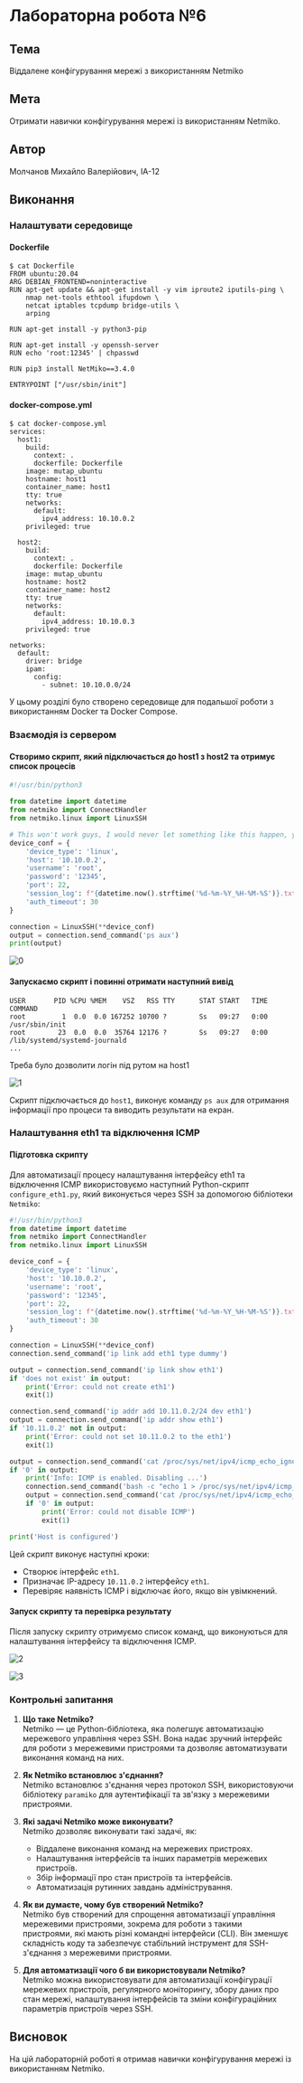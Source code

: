 # Лабораторна робота №6

## Тема

Віддалене конфігурування мережі з використанням Netmiko

## Мета

Отримати навички конфігурування мережі із використанням Netmiko.

## Автор

Молчанов Михайло Валерійович, ІА-12

## Виконання

### Налаштувати середовище

#### Dockerfile

```plaintext
$ cat Dockerfile
FROM ubuntu:20.04
ARG DEBIAN_FRONTEND=noninteractive
RUN apt-get update && apt-get install -y vim iproute2 iputils-ping \
    nmap net-tools ethtool ifupdown \
    netcat iptables tcpdump bridge-utils \
    arping

RUN apt-get install -y python3-pip

RUN apt-get install -y openssh-server
RUN echo 'root:12345' | chpasswd

RUN pip3 install NetMiko==3.4.0

ENTRYPOINT ["/usr/sbin/init"]
```

#### docker-compose.yml

```plaintext
$ cat docker-compose.yml
services:
  host1:
    build:
      context: .
      dockerfile: Dockerfile
    image: mutap_ubuntu
    hostname: host1
    container_name: host1
    tty: true
    networks:
      default:
        ipv4_address: 10.10.0.2
    privileged: true

  host2:
    build:
      context: .
      dockerfile: Dockerfile
    image: mutap_ubuntu
    hostname: host2
    container_name: host2
    tty: true
    networks:
      default:
        ipv4_address: 10.10.0.3
    privileged: true

networks:
  default:
    driver: bridge
    ipam:
      config:
        - subnet: 10.10.0.0/24
```

У цьому розділі було створено середовище для подальшої роботи з використанням Docker та Docker Compose.

### Взаємодія із сервером

#### Створимо скрипт, який підключається до host1 з host2 та отримує список процесів

```python
#!/usr/bin/python3

from datetime import datetime
from netmiko import ConnectHandler
from netmiko.linux import LinuxSSH

# This won't work guys, I would never let something like this happen, you gotta look harder!
device_conf = {
    'device_type': 'linux',
    'host': '10.10.0.2',
    'username': 'root',
    'password': '12345',
    'port': 22,
    'session_log': f"{datetime.now().strftime('%d-%m-%Y_%H-%M-%S')}.txt",
    'auth_timeout': 30
}

connection = LinuxSSH(**device_conf)
output = connection.send_command('ps aux')
print(output)
```

![0](image.png)

#### Запускаємо скрипт і повинні отримати наступний вивід

```
USER       PID %CPU %MEM    VSZ   RSS TTY      STAT START   TIME COMMAND
root         1  0.0  0.0 167252 10700 ?        Ss   09:27   0:00 /usr/sbin/init
root        23  0.0  0.0  35764 12176 ?        Ss   09:27   0:00 /lib/systemd/systemd-journald
...
```

Треба було дозволити логін під рутом на host1

![1](image-1.png)

Скрипт підключається до `host1`, виконує команду `ps aux` для отримання інформації про процеси та виводить результати на екран.

### Налаштування eth1 та відключення ICMP

#### Підготовка скрипту

Для автоматизації процесу налаштування інтерфейсу eth1 та відключення ICMP використовуємо наступний Python-скрипт `configure_eth1.py`, який виконується через SSH за допомогою бібліотеки `Netmiko`:

```python
#!/usr/bin/python3
from datetime import datetime
from netmiko import ConnectHandler
from netmiko.linux import LinuxSSH

device_conf = {
    'device_type': 'linux',
    'host': '10.10.0.2',
    'username': 'root',
    'password': '12345',
    'port': 22,
    'session_log': f"{datetime.now().strftime('%d-%m-%Y_%H-%M-%S')}.txt",
    'auth_timeout': 30
}

connection = LinuxSSH(**device_conf)
connection.send_command('ip link add eth1 type dummy')

output = connection.send_command('ip link show eth1')
if 'does not exist' in output:
    print('Error: could not create eth1')
    exit(1)

connection.send_command('ip addr add 10.11.0.2/24 dev eth1')
output = connection.send_command('ip addr show eth1')
if '10.11.0.2' not in output:
    print('Error: could not set 10.11.0.2 to the eth1')
    exit(1)

output = connection.send_command('cat /proc/sys/net/ipv4/icmp_echo_ignore_all')
if '0' in output:
    print('Info: ICMP is enabled. Disabling ...')
    connection.send_command('bash -c "echo 1 > /proc/sys/net/ipv4/icmp_echo_ignore_all"')
    output = connection.send_command('cat /proc/sys/net/ipv4/icmp_echo_ignore_all')
    if '0' in output:
        print('Error: could not disable ICMP')
        exit(1)

print('Host is configured')
```

Цей скрипт виконує наступні кроки:

- Створює інтерфейс `eth1`.
- Призначає IP-адресу `10.11.0.2` інтерфейсу `eth1`.
- Перевіряє наявність ICMP і відключає його, якщо він увімкнений.

#### Запуск скрипту та перевірка результату

Після запуску скрипту отримуємо список команд, що виконуються для налаштування інтерфейсу та відключення ICMP.

![2](image-2.png)

![3](image-3.png)

### Контрольні запитання

1) **Що таке Netmiko?**  
Netmiko — це Python-бібліотека, яка полегшує автоматизацію мережевого управління через SSH. Вона надає зручний інтерфейс для роботи з мережевими пристроями та дозволяє автоматизувати виконання команд на них.

2) **Як Netmiko встановлює з'єднання?**  
Netmiko встановлює з'єднання через протокол SSH, використовуючи бібліотеку `paramiko` для аутентифікації та зв'язку з мережевими пристроями.

3) **Які задачі Netmiko може виконувати?**  
Netmiko дозволяє виконувати такі задачі, як:
   - Віддалене виконання команд на мережевих пристроях.
   - Налаштування інтерфейсів та інших параметрів мережевих пристроїв.
   - Збір інформації про стан пристроїв та інтерфейсів.
   - Автоматизація рутинних завдань адміністрування.

4) **Як ви думаєте, чому був створений Netmiko?**  
Netmiko був створений для спрощення автоматизації управління мережевими пристроями, зокрема для роботи з такими пристроями, які мають різні командні інтерфейси (CLI). Він зменшує складність коду та забезпечує стабільний інструмент для SSH-з'єднання з мережевими пристроями.

5) **Для автоматизації чого б ви використовували Netmiko?**  
Netmiko можна використовувати для автоматизації конфігурації мережевих пристроїв, регулярного моніторингу, збору даних про стан мережі, налаштування інтерфейсів та зміни конфігураційних параметрів пристроїв через SSH.

## Висновок

На цій лабораторній роботі я отримав навички конфігурування мережі із використанням Netmiko.
